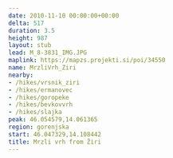 ```yaml
---
date: 2010-11-10 00:00:00+00:00
delta: 517
duration: 3.5
height: 987
layout: stub
lead: M_8-3831_IMG.JPG
maplink: https://mapzs.projekti.si/poi/34550
name: MrzliVrh_Ziri
nearby:
- /hikes/vrsnik_ziri
- /hikes/ermanovec
- /hikes/goropeke
- /hikes/bevkovvrh
- /hikes/slajka
peak: 46.054579,14.061365
region: gorenjska
start: 46.047329,14.108442
title: Mrzli vrh from Žiri
---
```

